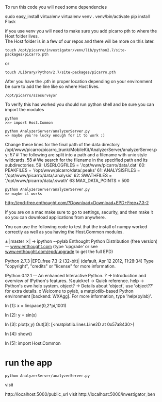 To run this code you will need some dependencies


sudo easy_install virtualenv
virtualenv venv
. venv/bin/activate
 pip install Flask

if you use venv you will need to make sure you add picarro pth to where the Host folder lives.  
  The Host folder is in a few of our repos and there will be more on this later. 


    touch /opt/picarro/investigator/venv/lib/python2.7/site-packages/picarro.pth

or

    touch /Library/Python/2.7/site-packages/picarro.pth

After you have the .pth in proper location depending on your environment be sure to add the line like so where Host lives.

  
    /opt/picarro/szesurveyor

To verify this has worked you should run python shell and be sure you can import the modules

    python
    >>> import Host.Common

    python AnalyzerServer/analyzerServer.py
    => maybe you're lucky enough for it to work :) 

Change these lines for the final path of the data directory
/opt/www/picarro/picarro_trunk/MobileKit/AnalyzerServer/analyzerServer.py:
57 # The following are split into a path and a filename with unix style wildcards.
58 # We search for the filename in the specified path and its subdirectories.
59: USERLOGFILES = '/opt/www/picarro/data/.dat'
60: PEAKFILES = '/opt/www/picarro/data/.peaks'
61: ANALYSISFILES = '/opt/www/picarro/data/.analysis'
62: SWATHFILES = '/opt/www/picarro/data/.swath'
63 MAX_DATA_POINTS = 500

    python AnalyzerServer/analyzerServer.py
    => maybe it works

http://epd-free.enthought.com/?Download=Download+EPD+Free+7.3-2

If you are on a mac make sure to go to settings, security, and then make it so you can download applications from anywhere.


You can use the following code to test that the install of numpy worked correctly as well as you having the Host.Common modules.

±  |master ✗| → ipython --pylab
Enthought Python Distribution (free version) -- www.enthought.com
(type 'upgrade' or see www.enthought.com/epd/upgrade to get the full EPD)

Python 2.7.3 |EPD_free 7.3-2 (32-bit)| (default, Apr 12 2012, 11:28:34) 
Type "copyright", "credits" or "license" for more information.

IPython 0.12.1 -- An enhanced Interactive Python.
?         -> Introduction and overview of IPython's features.
%quickref -> Quick reference.
help      -> Python's own help system.
object?   -> Details about 'object', use 'object??' for extra details.
x
Welcome to pylab, a matplotlib-based Python environment [backend: WXAgg].
For more information, type 'help(pylab)'.

In [1]: x = linspace(0,2*pi,1001)

In [2]: y = sin(x)

In [3]: plot(x,y)
Out[3]: [<matplotlib.lines.Line2D at 0x57a8430>]

In [4]: show()

In [5]: import Host.Common


# run the app
    python AnalyzerServer/analyzerServer.py

visit 

http://localhost:5000/public_url
visit http://localhost:5000/investigator_ben
